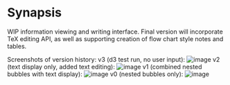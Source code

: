 # Synapsis
WIP information viewing and writing interface. Final version will incorporate TeX editing API, as well as supporting creation of flow chart style notes and tables. 

Screenshots of version history:
v3 (d3 test run, no user input):
![image](https://cloud.githubusercontent.com/assets/18433116/17126137/339add42-52af-11e6-9878-09213fbb0c3d.png)
v2 (text display only, added text editing):
![image](https://cloud.githubusercontent.com/assets/18433116/17126123/1bcbd96e-52af-11e6-8560-58cb20e1cd5f.png)
v1 (combined nested bubbles with text display):
![image](https://cloud.githubusercontent.com/assets/18433116/15915487/7b1c0dc0-2d9e-11e6-9036-056657bf7ef9.png)
v0 (nested bubbles only):
![image](https://cloud.githubusercontent.com/assets/18433116/15207649/4a486f68-17dc-11e6-83a6-478460995392.png)
